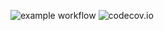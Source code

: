 ![example workflow](https://github.com/maxhasan882/unittest_demo/actions/workflows/.testing-config.yaml/badge.svg)
![codecov.io](https://codecov.io/gh/maxhasan882/unittest_demo/settings/badge)
